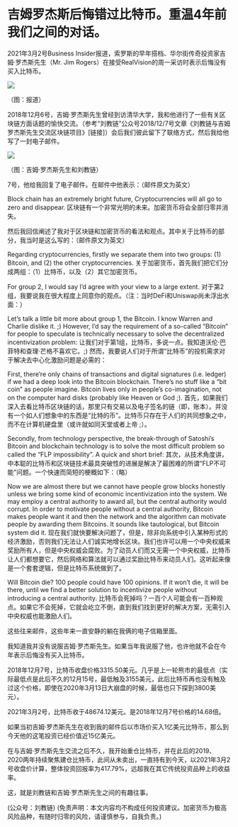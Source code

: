 # 吉姆罗杰斯后悔错过比特币。重温4年前我们之间的对话。

2021年3月2号Business Insider报道，索罗斯的早年搭档、华尔街传奇投资家吉姆·罗杰斯先生（Mr. Jim Rogers）在接受RealVision的周一采访时表示后悔没有买入比特币。

![](https://github.com/hmisty/hmisty.github.io/tree/a0b5074547926352211bb020cd70bbf4afba0ca1/images/2021/20210303-2.jpg)

（图：报道）

2018年12月6号，吉姆·罗杰斯先生曾经到访清华大学，我和他进行了一些有关区块链方面话题的愉快交流。（参考“刘教链”公众号2018/12/7号文章《刘教链与吉姆罗杰斯先生交流区块链项目》\[链接\]）会后我们彼此留下了联络方式，然后我给他写了一封电子邮件。

![](https://github.com/hmisty/hmisty.github.io/tree/a0b5074547926352211bb020cd70bbf4afba0ca1/images/2021/20210303-3.jpg)

（图：吉姆·罗杰斯先生和刘教链）

7号，他给我回复了电子邮件。在邮件中他表示：（邮件原文为英文）

Block chain has an extremely bright future, Cryptocurrencies will all go to zero and disappear. 区块链有一个非常光明的未来。加密货币将会全部归零并消失。

然后我回信阐述了我对于区块链和加密货币的看法和观点。其中关于比特币的部分，我当时是这么写的：（邮件原文为英文）

Regarding cryptocurrencies, firstly we separate them into two groups: \(1\) Bitcoin, and \(2\) the other cryptocurrencies. 关于加密货币，首先我们把它们分成两组：（1）比特币，以及（2）其它加密货币。

For group 2, I would say I’d agree with your view to a large extent. 对于第2组，我要说我在很大程度上同意你的观点。（注：当时DeFi和Uniswap尚未浮出水面：）

Let’s talk a little bit more about group 1, the Bitcoin. I know Warren and Charlie dislike it. ;\) However, I’d say the requirement of a so-called “Bitcoin” for people to speculate is technically necessary to solve the decentralized incentivization problem: 让我们对于第1组，比特币，多说一点。我知道沃伦·巴菲特和查理·芒格不喜欢它。;\) 然而，我要说人们对于所谓“比特币”的投机需求对于解决去中心化激励问题是必需的：

First, there’re only chains of transactions and digital signatures \(i.e. ledger\) if we had a deep look into the Bitcoin blockchain. There’s no stuff like a “bit coin” as people imagine. Bitcoin lives only in people’s co-imagination, not on the computer hard disks \(probably like Heaven or God ;\). 首先，如果我们深入去看比特币区块链的话，那里只有交易以及电子签名的链（即，账本）。并没有一个如人们想象中的东西是“比特的币”。比特币只存在于人们的共同想象之中，而不在计算机硬盘里（或许就如同天堂或者上帝 ;）。

Secondly, from technology perspective, the break-through of Satoshi’s Bitcoin and blockchain technology is to solve the most difficult problem so called the “FLP impossibility”. A quick and short brief: 其次，从技术角度讲，中本聪的比特币和区块链技术最具突破性的进展是解决了最困难的所谓“FLP不可能”问题。一个快速而简短的梗概如下：（略）

Now we are almost there but we cannot have people grow blocks honestly unless we bring some kind of economic incentivization into the system. We may employ a central authority to award all, but the central authority would corrupt. In order to motivate people without a central authority, Bitcoin makes people want it and then the network and the algorithm can motivate people by awarding them Bitcoins. It sounds like tautological, but Bitcoin system did it. 现在我们就快要解决问题了，但是，除非向系统中引入某种形式的经济激励，否则我们无法让人们诚实地增长区块。我们也许可以用一个中央权威来奖励所有人，但是中央权威会腐败。为了动员人们而又无需一个中央权威，比特币让人们都想要它，然后网络和算法就可以通过奖励比特币来动员人们。这听起来像是一个套套逻辑，但是比特币系统做到了。

Will Bitcoin die? 100 people could have 100 opinions. If it won’t die, it will be there, until we find a better solution to incentivize people without introducing a central authority. 比特币会死掉吗？一百个人可能会有一百种观点。如果它不会死掉，它就会屹立不倒，直到我们找到更好的解决方案，无需引入中央权威也能激励人们。

这些往来邮件，这些年来一直安静的躺在我俩的电子信箱里面。

我知道我并没有说服吉姆·罗杰斯先生。如果当年我说服了他，也许他就不会在今年表示后悔没有买入比特币。

2018年12月7号，比特币收盘价格3315.50美元。几乎是上一轮熊市的最低点（实际最低点是此后不久的12月15号，最低触及3155美元，此后比特币再也没有触及过这个价格，即使在2020年3月13日大崩盘的时候，最低也只下探到3800美元）。

2021年3月2号，比特币收于48674.12美元。是2018年12月7号价格的14.68倍。

如果当初吉姆·罗杰斯先生在收到我的邮件后以市场价买入1亿美元比特币，那么到今天他的这笔投资已经价值近15亿美元。

在与吉姆·罗杰斯先生交流之后不久，我开始重仓比特币，并在此后的2019、2020两年持续聚焦建仓比特币，此间从未卖出，一直持有到今天，以2021年3月2号收盘价计算，整体投资回报率为417.79%，远超我在其它传统投资品种上的收益率。

这，就是刘教链和吉姆·罗杰斯先生之间的有趣往事。

\(公众号：刘教链\)  \(免责声明：本文内容均不构成任何投资建议。加密货币为极高风险品种，有随时归零的风险，请谨慎参与，自我负责。\)

